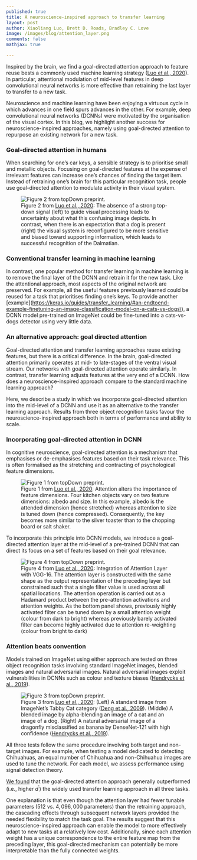 ```yaml
---
published: true
title: A neuroscience-inspired approach to transfer learning
layout: post
author: Xiaoliang Luo, Brett D. Roads, Bradley C. Love
image: /images/blog/attention_layer.png
comments: false
mathjax: true

---
```


Inspired by the brain, we find a goal-directed attention approach to feature reuse bests a commonly used machine learning strategy (<a href="https://arxiv.org/abs/2002.02342">Luo et al., 2020</a>). In particular, attentional modulation of mid-level features in deep convolutional neural networks is more effective than retraining the last layer to transfer to a new task.

Neuroscience and machine learning have been enjoying a virtuous cycle in which advances in one field spurs advances in the other. For example, deep convolutional neural networks (DCNNs) were motivated by the organisation of the visual cortex. In this blog, we highlight another success for neuroscience-inspired approaches, namely using goal-directed attention to repurpose an existing network for a new task.

### Goal-directed attention in humans
When searching for one’s car keys, a sensible strategy is to prioritise small and metallic objects. Focusing on goal-directed features at the expense of irrelevant features can increase one’s chances of finding the target item. Instead of retraining one’s brain for this particular recognition task, people use goal-directed attention to modulate activity in their visual system.

<figure class="fig">
<img src="{{ site.baseurl }}/images/blog/topDownAttention3.png" title="Figure 2 from topDown preprint." class="u-max-full-width centered">
<figcaption>
  <div class="inner-caption centered">
  Figure 2 from <a href="https://arxiv.org/abs/2002.02342">Luo et al., 2020</a>: The absence of a strong top-down signal (left) to guide visual processing leads to uncertainty about what this confusing image depicts. In contrast, when there is an expectation that a dog is present (right) the visual system is reconfigured to be more sensitive and biased toward supporting information, which leads to successful recognition of the Dalmatian.
</div>
</figcaption>
</figure>

### Conventional transfer learning in machine learning
In contrast, one popular method for transfer learning in machine learning is to remove the final layer of the DCNN and retrain it for the new task. Like the attentional approach, most aspects of the original network are preserved. For example, all the useful features previously learned could be reused for a task that prioritises finding one’s keys. To provide another [example](https://keras.io/guides/transfer_learning/#an-endtoend-example-finetuning-an-image-classification-model-on-a-cats-vs-dogs\), a DCNN model pre-trained on ImageNet could be fine-tuned into a cats-vs-dogs detector using very little data.


### An alternative approach: goal directed attention
Goal-directed attention and transfer learning approaches reuse existing features, but there is a critical difference. In the brain, goal-directed attention primarily operates at mid- to late-stages of the ventral visual stream. Our networks with goal-directed attention operate similarly. In contrast, transfer learning adjusts features at the very end of a DCNN. How does a neuroscience-inspired approach compare to the standard machine learning approach?

Here, we describe a study in which we incorporate goal-directed attention into the mid-level of a DCNN and use it as an alternative to the transfer learning approach. Results from three object recognition tasks favour the neuroscience-inspired approach both in terms of performance and ability to scale.

### Incorporating goal-directed attention in DCNN
In cognitive neuroscience, goal-directed attention is a mechanism that emphasises or de-emphasises features based on their task relevance. This is often formalised as the stretching and contracting of psychological feature dimensions.

<figure class="fig">
<img src="{{ site.baseurl }}/images/blog/size_albedo_intro.png" title="Figure 1 from topDown preprint." class="u-max-full-width centered">
<figcaption>
  <div class="inner-caption centered">
  Figure 1 from <a href="https://arxiv.org/abs/2002.02342">Luo et al., 2020</a>: Attention alters the importance of feature dimensions. Four kitchen objects vary on two feature dimensions: albedo and size. In this example, albedo is the attended dimension (hence stretched) whereas attention to size is tuned down (hence compressed). Consequently, the key becomes more similar to the silver toaster than to the chopping board or salt shaker.
</div>
</figcaption>
</figure>

To incorporate this principle into DCNN models, we introduce a goal-directed attention layer at the mid-level of a pre-trained DCNN that can direct its focus on a set of features based on their goal relevance.

<figure class="fig">
<img src="{{ site.baseurl }}/images/blog/attention_layer.png" title="Figure 4 from topDown preprint." class="u-max-full-width centered">
<figcaption>
  <div class="inner-caption centered">
  Figure 4 from <a href="https://arxiv.org/abs/2002.02342">Luo et al., 2020</a>: Integration of Attention Layer with VGG-16. The attention layer is constructed with the same shape as the output representation of the preceding layer but constrained such that a single filter value is used across all spatial locations. The attention operation is carried out as a Hadamard product between the pre-attention activations and attention weights. As the bottom panel shows, previously highly activated filter can be tuned down by a small attention weight (colour from dark to bright) whereas previously barely activated filter can become highly activated due to attention re-weighting (colour from bright to dark)
</div>
</figcaption>
</figure>

### Attention beats convention
Models trained on ImageNet using either approach are tested on three object recognition tasks involving standard ImageNet images, blended images and natural adversarial images. Natural adversarial images exploit vulnerabilities in DCNNs such as colour and texture biases ([Hendrycks et al., 2019](https://arxiv.org/pdf/1907.07174.pdf)).

<figure class="fig">
<img src="{{ site.baseurl }}/images/blog/eg_intro.png" title="Figure 3 from topDown preprint." class="u-max-full-width centered">
<figcaption>
  <div class="inner-caption centered">
  Figure 3 from <a href="https://arxiv.org/abs/2002.02342">Luo et al., 2020</a>: (Left) A standard image from ImageNet’s Tabby Cat category (<a href="http://www.image-net.org/papers/imagenet_cvpr09.pdf">Deng et al., 2009</a>). (Middle) A blended image by alpha-blending an image of a cat and an image of a dog. (Right) A natural adversarial image of a dragonfly misclassified as banana by DenseNet-121 with high confidence (<a href="https://arxiv.org/pdf/1907.07174.pdf">Hendrycks et al., 2019</a>).

</div>
</figcaption>
</figure>

All three tests follow the same procedure involving both target and non-target images. For example, when testing a model dedicated to detecting Chihuahuas, an equal number of Chihuahua and non-Chihuahua images are used to tune the network. For each model, we assess performance using signal detection theory.

[We found](https://arxiv.org/abs/2002.02342) that the goal-directed attention approach generally outperformed (i.e., higher $d^\prime$) the widely used transfer learning approach in all three tasks.

One explanation is that even though the attention layer had fewer tunable parameters ($512$ vs. $4,096,000$ parameters) than the retraining approach, the cascading effects through subsequent network layers provided the needed flexibility to match the task goal. The results suggest that this neuroscience-inspired approach can enable the model to more effectively adapt to new tasks at a relatively low cost. Additionally, since each attention weight has a unique correspondence to the entire feature map from the preceding layer, this goal-directed mechanism can potentially be more interpretable than the fully connected weights. 






